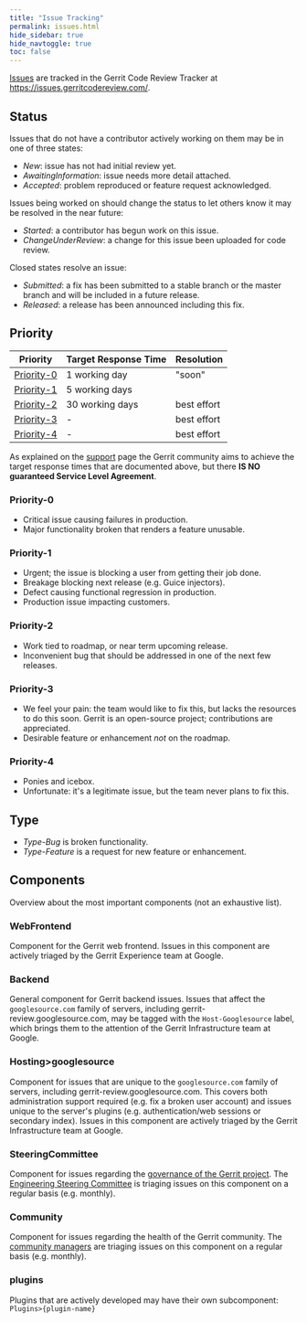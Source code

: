 ```yaml
---
title: "Issue Tracking"
permalink: issues.html
hide_sidebar: true
hide_navtoggle: true
toc: false
---
```


[Issues][list] are tracked in the Gerrit Code Review Tracker at
https://issues.gerritcodereview.com/.

[list]: https://issues.gerritcodereview.com/

## Status

Issues that do not have a contributor actively working on them may be
in one of three states:
- *New*: issue has not had initial review yet.
- *AwaitingInformation*: issue needs more detail attached.
- *Accepted*: problem reproduced or feature request acknowledged.

Issues being worked on should change the status to let others know it
may be resolved in the near future:
- *Started*: a contributor has begun work on this issue.
- *ChangeUnderReview*: a change for this issue been uploaded for
  code review.

Closed states resolve an issue:
- *Submitted*: a fix has been submitted to a stable branch or the
  master branch and will be included in a future release.
- *Released*: a release has been announced including this fix.

## Priority

| Priority          | Target Response Time | Resolution     |
|-------------------|----------------------|----------------|
| [Priority-0][p0]  | 1 working day        | "soon"         |
| [Priority-1][p1]  | 5 working days       |                |
| [Priority-2][p2]  | 30 working days      | best effort    |
| [Priority-3][p3]  | -                    | best effort    |
| [Priority-4][p4]  | -                    | best effort    |

As explained on the [support](support.html#response-time-and-slo) page the
Gerrit community aims to achieve the target response times that are documented
above, but there **IS NO guaranteed Service Level Agreement**.

### Priority-0
- Critical issue causing failures in production.
- Major functionality broken that renders a feature unusable.

### Priority-1
- Urgent; the issue is blocking a user from getting their job done.
- Breakage blocking next release (e.g. Guice injectors).
- Defect causing functional regression in production.
- Production issue impacting customers.

### Priority-2
- Work tied to roadmap, or near term upcoming release.
- Inconvenient bug that should be addressed in one of the next few
  releases.

### Priority-3
- We feel your pain: the team would like to fix this, but lacks the
  resources to do this soon.  Gerrit is an open-source project;
  contributions are appreciated.
- Desirable feature or enhancement *not* on the roadmap.

### Priority-4
- Ponies and icebox.
- Unfortunate: it's a legitimate issue, but the team never plans to
  fix this.

## Type
- *Type-Bug* is broken functionality.
- *Type-Feature* is a request for new feature or enhancement.

## Components

Overview about the most important components (not an exhaustive list).

### WebFrontend
Component for the Gerrit web frontend. Issues in this component are actively
triaged by the Gerrit Experience team at Google.

### Backend
General component for Gerrit backend issues. Issues that affect the
`googlesource.com` family of servers, including gerrit-review.googlesource.com,
may be tagged with the `Host-Googlesource` label, which brings them to the
attention of the Gerrit Infrastructure team at Google.

### Hosting>googlesource
Component for issues that are unique to the `googlesource.com` family of
servers, including gerrit-review.googlesource.com. This covers both
administration support required (e.g. fix a broken user account) and issues
unique to the server's plugins (e.g. authentication/web sessions or secondary
index). Issues in this component are actively triaged by the Gerrit
Infrastructure team at Google.

### SteeringCommittee
Component for issues regarding the
[governance of the Gerrit project](https://gerrit-review.googlesource.com/Documentation/dev-processes.html#steering-committee).
The [Engineering Steering Committee](https://www.gerritcodereview.com/members.html#engineering-steering-committee)
is triaging issues on this component on a regular basis (e.g. monthly).

### Community
Component for issues regarding the health of the Gerrit community. The
[community managers](https://www.gerritcodereview.com/members.html#community-managers)
are triaging issues on this component on a regular basis (e.g. monthly).

### plugins
Plugins that are actively developed may have their own subcomponent:
`Plugins>{plugin-name}`

[p0]: https://bugs.chromium.org/p/gerrit/issues/list?can=2&q=Priority%3D0
[p1]: https://bugs.chromium.org/p/gerrit/issues/list?can=2&q=Priority%3D1
[p2]: https://bugs.chromium.org/p/gerrit/issues/list?can=2&q=Priority%3D2
[p3]: https://bugs.chromium.org/p/gerrit/issues/list?can=2&q=Priority%3D3
[p4]: https://bugs.chromium.org/p/gerrit/issues/list?can=2&q=Priority%3D4
